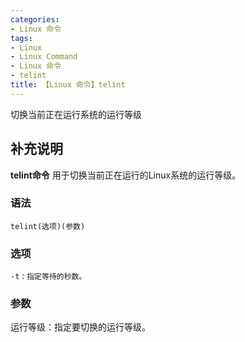 ```yaml
---
categories:
- Linux 命令
tags:
- Linux
- Linux Command
- Linux 命令
- telint
title: 【Linux 命令】telint
---
```


切换当前正在运行系统的运行等级

## 补充说明

**telint命令** 用于切换当前正在运行的Linux系统的运行等级。

###  语法

```shell
telint(选项)(参数)
```

###  选项

```shell
-t：指定等待的秒数。
```

###  参数

运行等级：指定要切换的运行等级。


<!-- Linux命令行搜索引擎：https://jaywcjlove.github.io/linux-command/ -->